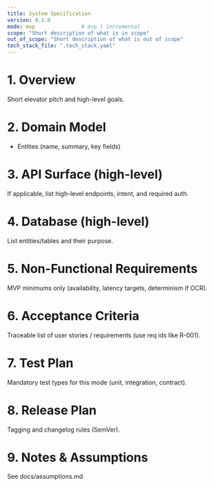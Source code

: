 ```yaml
---
title: System Specification
version: 0.1.0
mode: mvp               # mvp | incremental
scope: "Short description of what is in scope"
out_of_scope: "Short description of what is out of scope"
tech_stack_file: ".tech_stack.yaml"
---
```


# 1. Overview
Short elevator pitch and high-level goals.

# 2. Domain Model
- Entities (name, summary, key fields)

# 3. API Surface (high-level)
If applicable, list high-level endpoints, intent, and required auth.

# 4. Database (high-level)
List entities/tables and their purpose.

# 5. Non-Functional Requirements
MVP minimums only (availability, latency targets, determinism if OCR).

# 6. Acceptance Criteria
Traceable list of user stories / requirements (use req ids like R-001).

# 7. Test Plan
Mandatory test types for this mode (unit, integration, contract).

# 8. Release Plan
Tagging and changelog rules (SemVer).

# 9. Notes & Assumptions
See docs/assumptions.md
